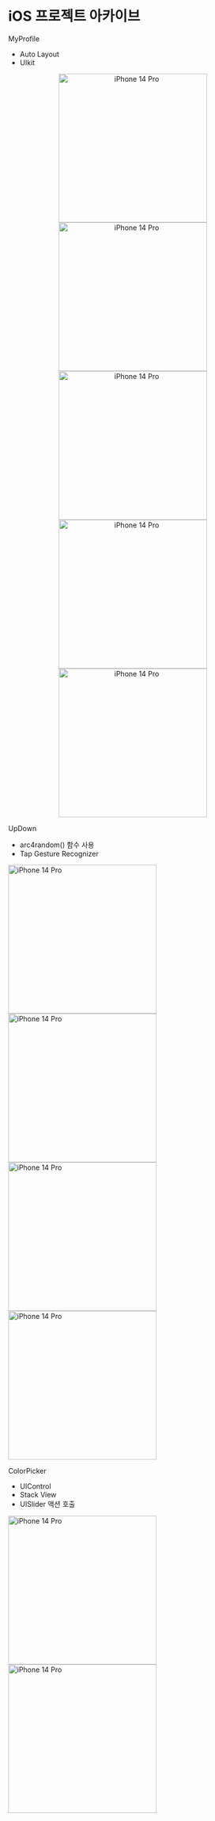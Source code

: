 # iOS 프로젝트 아카이브

MyProfile
- Auto Layout
- UIkit

<div align="center">
<img width="300" alt="iPhone 14 Pro" src="https://user-images.githubusercontent.com/64319909/201589404-23092e25-59ab-4373-bf7d-8d7f8d4f3127.png">
<img width="300" alt="iPhone 14 Pro" src="https://user-images.githubusercontent.com/64319909/201589415-a2a99234-2e1a-4e9d-87b2-8624a42323e4.png">
<img width="300" alt="iPhone 14 Pro" src="https://user-images.githubusercontent.com/64319909/201589424-e7436cdf-d602-4dcd-b6b8-3c9cbcadfa18.png">
<img width="300" alt="iPhone 14 Pro" src="https://user-images.githubusercontent.com/64319909/201589425-520f1a90-51b4-4eb8-9b85-bc6bd4e5f80a.png">
<img width="300" alt="iPhone 14 Pro" src="https://user-images.githubusercontent.com/64319909/201589429-d5ff4454-572d-4c6c-bce0-78254491d09c.png">
</div>

UpDown
- arc4random() 함수 사용
- Tap Gesture Recognizer

<img width="300" alt="iPhone 14 Pro" src="https://user-images.githubusercontent.com/64319909/201589041-cc4e2b16-8b43-4618-b8e4-dc21856127c5.png">
<img width="300" alt="iPhone 14 Pro" src="https://user-images.githubusercontent.com/64319909/201589044-f4a477b8-518b-45ee-8c9a-d4edc2bdb317.png">
<img width="300" alt="iPhone 14 Pro" src="https://user-images.githubusercontent.com/64319909/201589046-6c3a7695-3a49-4360-8da5-3081ab97a3cc.png">
<img width="300" alt="iPhone 14 Pro" src="https://user-images.githubusercontent.com/64319909/201589050-a9cb6c68-381b-4b09-9b85-bbf9b530a2af.png">


ColorPicker
- UIControl
- Stack View
- UISlider 액션 호출

<img width="300" alt="iPhone 14 Pro" src="https://user-images.githubusercontent.com/64319909/201588529-9d8b78f8-3cba-4414-a60e-dc37d9f6a9b8.png">
<img width="300" alt="iPhone 14 Pro" src="https://user-images.githubusercontent.com/64319909/201588470-761fa4cf-4560-4e18-a92b-8111a4d326b1.png">
